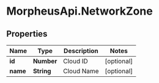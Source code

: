 # MorpheusApi.NetworkZone

## Properties

Name | Type | Description | Notes
------------ | ------------- | ------------- | -------------
**id** | **Number** | Cloud ID | [optional] 
**name** | **String** | Cloud Name | [optional] 


